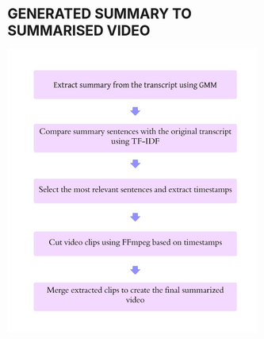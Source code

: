 # GENERATED SUMMARY TO SUMMARISED VIDEO

![Flow of Steps](https://github.com/pravalikaarunkumar/Video-Summarisation/blob/main/Flow%20of%20steps.jpg)


